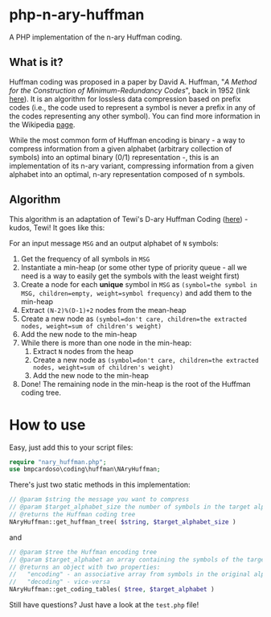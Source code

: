 # php-n-ary-huffman
A PHP implementation of the n-ary Huffman coding.

## What is it?
Huffman coding was proposed in a paper by David A. Huffman, "*A Method for the Construction of Minimum-Redundancy Codes*", back in 1952 (link [here](https://ieeexplore.ieee.org/document/4051119)). It is an algorithm for lossless data compression based on prefix codes (i.e., the code used to represent a symbol is never a prefix in any of the codes representing any other symbol). You can find more information in the Wikipedia [page](https://en.wikipedia.org/wiki/Huffman_coding).

While the most common form of Huffman encoding is binary - a way to compress information from a given alphabet (arbitrary collection of symbols) into an optimal binary (0/1) representation -, this is an implementation of its n-ary variant, compressing information from a given alphabet into an optimal, n-ary representation composed of n symbols.

## Algorithm
This algorithm is an adaptation of Tewi's D-ary Huffman Coding ([here](https://github.com/Tewi/PrefixFreeCodes/wiki/D%E2%80%90ary-Huffman-Coding)) - kudos, Tewi! It goes like this:

For an input message `MSG` and an output alphabet of `N` symbols: 

1. Get the frequency of all symbols in `MSG`
2. Instantiate a min-heap (or some other type of priority queue - all we need is a way to easily get the symbols with the least weight first)
2. Create a node for each **unique** symbol in `MSG` as `(symbol=the symbol in MSG, children=empty, weight=symbol frequency)` and add them to the min-heap
3. Extract `(N-2)%(D-1)+2` nodes from the mean-heap
4. Create a new node as `(symbol=don't care, children=the extracted nodes, weight=sum of children's weight)`
5. Add the new node to the min-heap
6. While there is more than one node in the min-heap:
   1. Extract `N` nodes from the heap
   2. Create a new node as `(symbol=don't care, children=the extracted nodes, weight=sum of children's weight)`
   3. Add the new node to the min-heap
7. Done! The remaining node in the min-heap is the root of the Huffman coding tree.

# How to use
Easy, just add this to your script files:

```php
require "nary_huffman.php";   
use bmpcardoso\coding\huffman\NAryHuffman;
```

There's just two static methods in this implementation:
```php
// @param $string the message you want to compress
// @param $target_alphabet_size the number of symbols in the target alphabet (binary would be 2)
// @returns the Huffman coding tree
NAryHuffman::get_huffman_tree( $string, $target_alphabet_size )
```
and 
```php
// @param $tree the Huffman encoding tree
// @param $target_alphabet an array containing the symbols of the target alphabet (binary would be [0,1])
// @returns an object with two properties: 
//   "encoding" - an associative array from symbols in the original alphabet to the code written in the target alphabet, and
//   "decoding" - vice-versa
NAryHuffman::get_coding_tables( $tree, $target_alphabet )
```
Still have questions? Just have a look at the `test.php` file!

